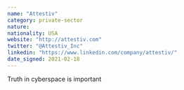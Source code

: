 ```yaml
---
name: "Attestiv"
category: private-sector
nature:
nationality: USA
website: "http://attestiv.com"
twitter: "@Attestiv_Inc"
linkedin: "https://www.linkedin.com/company/attestiv/"
date_signed: 2021-02-18
---
```

Truth in cyberspace is important
